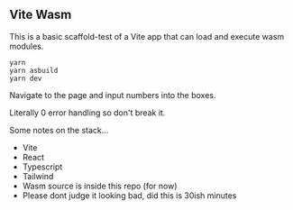 ## Vite Wasm

This is a basic scaffold-test of a Vite app that can load and execute wasm modules.

```
yarn
yarn asbuild
yarn dev
```

Navigate to the page and input numbers into the boxes.

Literally 0 error handling so don't break it.

Some notes on the stack...
  - Vite
  - React
  - Typescript
  - Tailwind
  - Wasm source is inside this repo (for now)
  - Please dont judge it looking bad, did this is 30ish minutes